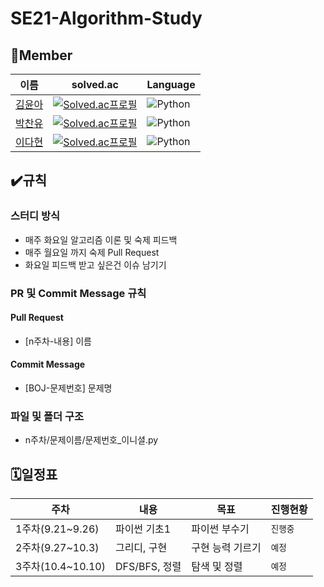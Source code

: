 # SE21-Algorithm-Study

## 👥Member
|이름|solved.ac|Language|
|---|---|---|
|[김윤아](https://github.com/yuna47)|[![Solved.ac프로필](http://mazassumnida.wtf/api/mini/generate_badge?boj=dbsdk21)](https://solved.ac/dbsdk21)|<img alt="Python" src ="https://img.shields.io/badge/Python-3776AB.svg?&style=for-the-badge&logo=Python&logoColor=white"/>|
|[박찬유](https://github.com/Namneul)|[![Solved.ac프로필](http://mazassumnida.wtf/api/mini/generate_badge?boj=cysarang02)](https://solved.ac/cysarang02)|<img alt="Python" src ="https://img.shields.io/badge/Python-3776AB.svg?&style=for-the-badge&logo=Python&logoColor=white"/>|
|[이다현](https://github.com/dlekgus)|[![Solved.ac프로필](http://mazassumnida.wtf/api/mini/generate_badge?boj=dahyun1q)](https://solved.ac/dahyun1q)|<img alt="Python" src ="https://img.shields.io/badge/Python-3776AB.svg?&style=for-the-badge&logo=Python&logoColor=white"/>|

## ✔️규칙
### 스터디 방식
- 매주 화요일 알고리즘 이론 및 숙제 피드백
- 매주 월요일 까지 숙제 Pull Request
- 화요일 피드백 받고 싶은건 이슈 남기기

### PR 및 Commit Message 규칙
#### Pull Request
- [n주차-내용] 이름

#### Commit Message
- [BOJ-문제번호] 문제명

### 파일 및 폴더 구조
- n주차/문제이름/문제번호_이니셜.py

## 🗓일정표
|주차|내용|목표|진행현황|
|---|---|---|---|
|1주차(9.21~9.26)|파이썬 기초1|파이썬 부수기|`진행중`|
|2주차(9.27~10.3)|그리디, 구현|구현 능력 기르기|`예정`|
|3주차(10.4~10.10)|DFS/BFS, 정렬|탐색 및 정렬|`예정`|
